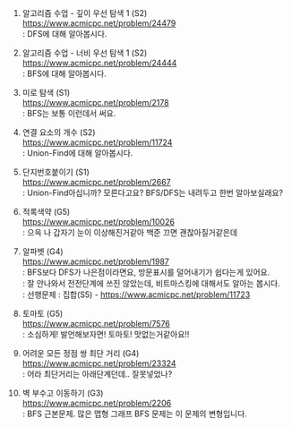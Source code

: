 1. 알고리즘 수업 - 깊이 우선 탐색 1 (S2)\
https://www.acmicpc.net/problem/24479 \
 : DFS에 대해 알아봅시다.

2. 알고리즘 수업 - 너비 우선 탐색 1 (S2)\
https://www.acmicpc.net/problem/24444 \
 : BFS에 대해 알아봅시다.

3. 미로 탐색 (S1)\
https://www.acmicpc.net/problem/2178 \
 : BFS는 보통 이런데서 써요.
 
4. 연결 요소의 개수 (S2)\
https://www.acmicpc.net/problem/11724 \
 : Union-Find에 대해 알아봅시다.

5. 단지번호붙이기 (S1)\
https://www.acmicpc.net/problem/2667 \
 : Union-Find아십니까? 모른다고요? BFS/DFS는 내려두고 한번 알아보실래요?
 
6. 적록색약 (G5)\
https://www.acmicpc.net/problem/10026 \
 : 으윽 나 갑자기 눈이 이상해진거같아 백준 끄면 괜찮아질거같은데
 
7. 알파벳 (G4)\
https://www.acmicpc.net/problem/1987 \
 : BFS보다 DFS가 나은점이라면요, 방문표시를 덜어내기가 쉽다는게 있어요.\
 : 잘 안나와서 전전단계에 쓰진 않았는데, 비트마스킹에 대해서도 알아는 봅시다.\
 : 선행문제 : 집합(S5) - https://www.acmicpc.net/problem/11723

8. 토마토 (G5)\
https://www.acmicpc.net/problem/7576 \
 : 소심하게! 발언해보자면! 토마토! 맛없는거같아요!!

9. 어려운 모든 정점 쌍 최단 거리 (G4)\
https://www.acmicpc.net/problem/23324 \
 : 어라 최단거리는 아래단계던데.. 잘못넣었나?
 
10. 벽 부수고 이동하기 (G3)\
https://www.acmicpc.net/problem/2206 \
 : BFS 근본문제. 많은 맵형 그래프 BFS 문제는 이 문제의 변형입니다.
